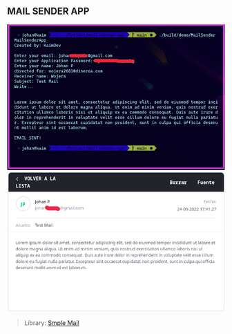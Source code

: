 ## MAIL SENDER APP

![No description](./screenshots/image_2022-09-24_17-47-00.png)
![No description](./screenshots/image_2022-09-24_17-47-44.png)

> Library: [Smple Mail](https://github.com/cutelyst/simple-mail)
